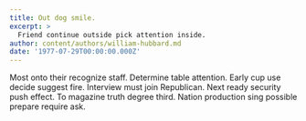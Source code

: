 ```yaml
---
title: Out dog smile.
excerpt: >
  Friend continue outside pick attention inside.
author: content/authors/william-hubbard.md
date: '1977-07-29T00:00:00.000Z'
---
```

Most onto their recognize staff. Determine table attention. Early cup use decide suggest fire. Interview must join Republican. Next ready security push effect. To magazine truth degree third. Nation production sing possible prepare require ask.